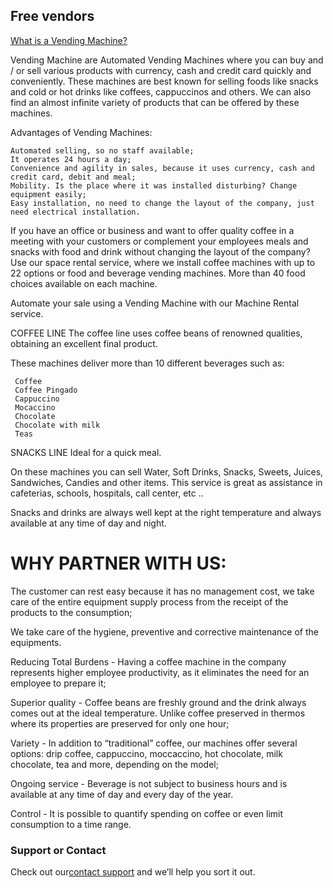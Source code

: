 ## Free vendors

 [What is a Vending Machine?](https://freevendors.com/our-vending-machine-service-houston/) 
 
 Vending Machine are Automated Vending Machines where you can buy and / or sell various products with currency, cash and credit card quickly and conveniently. These machines are best known for selling foods like snacks and cold or hot drinks like coffees, cappuccinos and others. We can also find an almost infinite variety of products that can be offered by these machines.
 
Advantages of Vending Machines:

    Automated selling, so no staff available;
    It operates 24 hours a day;
    Convenience and agility in sales, because it uses currency, cash and credit card, debit and meal;
    Mobility. Is the place where it was installed disturbing? Change equipment easily;
    Easy installation, no need to change the layout of the company, just need electrical installation.
    
 If you have an office or business and want to offer quality coffee in a meeting with your customers or complement your employees meals and snacks with food and drink without changing the layout of the company? Use our space rental service, where we install coffee machines with up to 22 options or food and beverage vending machines. More than 40 food choices available on each machine.

  Automate your sale using a Vending Machine with our Machine Rental service.
  
  COFFEE LINE
The coffee line uses coffee beans of renowned qualities, obtaining an excellent final product.

 
These machines deliver more than 10 different beverages such as:

     Coffee
     Coffee Pingado
     Cappuccino
     Mocaccino
     Chocolate
     Chocolate with milk
     Teas
SNACKS LINE
Ideal for a quick meal.
 
On these machines you can sell Water, Soft Drinks, Snacks, Sweets, Juices, Sandwiches, Candies and other items.
This service is great as assistance in cafeterias, schools, hospitals, call center, etc ..
 
Snacks and drinks are always well kept at the right temperature and always available at any time of day and night.

# WHY PARTNER WITH US:

The customer can rest easy because it has no management cost, we take care of the entire equipment supply process from the receipt of the products to the consumption;

 We take care of the hygiene, preventive and corrective maintenance of the equipments.

 Reducing Total Burdens - Having a coffee machine in the company represents higher employee productivity, as it eliminates the need for an employee to prepare it;

 Superior quality - Coffee beans are freshly ground and the drink always comes out at the ideal temperature. Unlike coffee preserved in thermos where its properties are preserved for only one hour;

 Variety - In addition to “traditional” coffee, our machines offer several options: drip coffee, cappuccino, moccaccino, hot chocolate, milk chocolate, tea and more, depending on the model;

 Ongoing service - Beverage is not subject to business hours and is available at any time of day and every day of the year.

 Control - It is possible to quantify spending on coffee or even limit consumption to a time range.
 
 

### Support or Contact

Check out our[contact support](https://freevendors.com/get-in-touch/) and we’ll help you sort it out.

